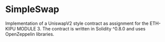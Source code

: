 # SimpleSwap
Implementation of a UniswapV2 style contract as assignment for the ETH-KIPU MODULE 3. The contract is written in Solidity ^0.8.0 and uses OpenZeppelin libraries.
